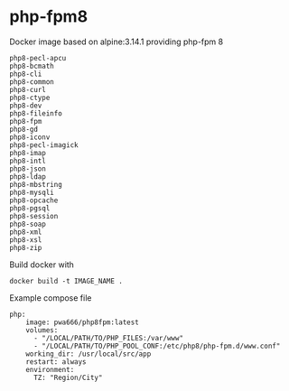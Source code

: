 # php-fpm8
Docker image based on alpine:3.14.1 providing php-fpm 8<br>
```
php8-pecl-apcu
php8-bcmath
php8-cli
php8-common
php8-curl
php8-ctype
php8-dev
php8-fileinfo
php8-fpm
php8-gd
php8-iconv
php8-pecl-imagick
php8-imap
php8-intl
php8-json
php8-ldap
php8-mbstring
php8-mysqli
php8-opcache
php8-pgsql
php8-session
php8-soap
php8-xml
php8-xsl
php8-zip
```
Build docker with 
```
docker build -t IMAGE_NAME .
```
Example compose file
```
php:
    image: pwa666/php8fpm:latest
    volumes:
      - "/LOCAL/PATH/TO/PHP_FILES:/var/www"
      - "/LOCAL/PATH/TO/PHP_POOL_CONF:/etc/php8/php-fpm.d/www.conf"
    working_dir: /usr/local/src/app
    restart: always
    environment:
      TZ: "Region/City"
```
